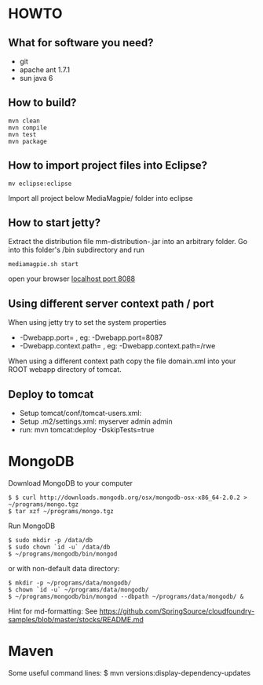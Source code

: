 HOWTO
=====

What for software you need?
---------------------------

+ git
+ apache ant 1.7.1
+ sun java 6


How to build?
-------------
 
    mvn clean
    mvn compile
    mvn test
    mvn package


How to import project files into Eclipse?
-----------------------------------------

    mv eclipse:eclipse

Import all project below MediaMagpie/ folder into eclipse


How to start jetty?
-------------------

Extract the distribution file mm-distribution-<Version>.jar into an arbitrary folder.
Go into this folder's /bin subdirectory and run
 
    mediamagpie.sh start

open your browser [localhost port 8088](http://127.0.0.1:8088/)

Using different server context path / port
------------------------------------------
When using jetty try to set the system properties
+ -Dwebapp.port=<port> , eg: -Dwebapp.port=8087  
+ -Dwebapp.context.path=<context path> , eg: -Dwebapp.context.path=/rwe
 
When using a different context path copy the file domain.xml into your ROOT webapp directory of tomcat.

Deploy to tomcat
----------------
+ Setup tomcat/conf/tomcat-users.xml:
  <tomcat-users>
    <role rolename="manager"/>
    <role rolename="admin"/>
    <user password="admin" roles="admin,manager" username="admin"/> 
  </tomcat-users>
+ Setup .m2/settings.xml:
  <servers>
    <server>
        <id>myserver</id>
        <username>admin</username>
        <password>admin</password>
    </server>
  </servers>
+ run: mvn tomcat:deploy -DskipTests=true


# MongoDB
Download MongoDB to your computer

    $ $ curl http://downloads.mongodb.org/osx/mongodb-osx-x86_64-2.0.2 > ~/programs/mongo.tgz
    $ tar xzf ~/programs/mongo.tgz

Run MongoDB

    $ sudo mkdir -p /data/db
	$ sudo chown `id -u` /data/db
    $ ~/programs/mongodb/bin/mongod
    
or with non-default data directory:

    $ mkdir -p ~/programs/data/mongodb/
	$ chown `id -u` ~/programs/data/mongodb/
    $ ~/programs/mongodb/bin/mongod --dbpath ~/programs/data/mongodb/ &
    


Hint for md-formatting: See https://github.com/SpringSource/cloudfoundry-samples/blob/master/stocks/README.md

# Maven
Some useful command lines:
   $ mvn versions:display-dependency-updates
 
